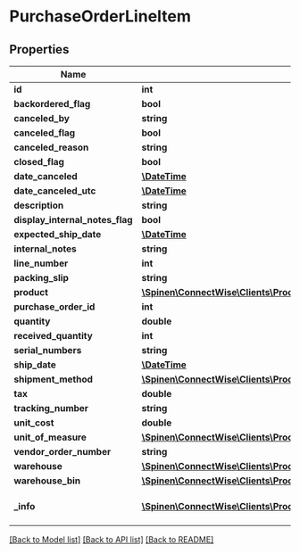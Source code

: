 # PurchaseOrderLineItem

## Properties
Name | Type | Description | Notes
------------ | ------------- | ------------- | -------------
**id** | **int** |  | [optional] 
**backordered_flag** | **bool** |  | [optional] 
**canceled_by** | **string** |  | [optional] 
**canceled_flag** | **bool** |  | [optional] 
**canceled_reason** | **string** |  | [optional] 
**closed_flag** | **bool** |  | [optional] 
**date_canceled** | [**\DateTime**](\DateTime.md) |  | [optional] 
**date_canceled_utc** | [**\DateTime**](\DateTime.md) |  | [optional] 
**description** | **string** |  | 
**display_internal_notes_flag** | **bool** |  | [optional] 
**expected_ship_date** | [**\DateTime**](\DateTime.md) |  | [optional] 
**internal_notes** | **string** |  | [optional] 
**line_number** | **int** |  | 
**packing_slip** | **string** |  | [optional] 
**product** | [**\Spinen\ConnectWise\Clients\Procurement\Spinen\ConnectWise\Clients\Procurement\Model\IvItemReference**](IvItemReference.md) |  | 
**purchase_order_id** | **int** |  | [optional] 
**quantity** | **double** |  | 
**received_quantity** | **int** |  | [optional] 
**serial_numbers** | **string** |  | [optional] 
**ship_date** | [**\DateTime**](\DateTime.md) |  | [optional] 
**shipment_method** | [**\Spinen\ConnectWise\Clients\Procurement\Spinen\ConnectWise\Clients\Procurement\Model\ShipmentMethodReference**](ShipmentMethodReference.md) |  | [optional] 
**tax** | **double** |  | [optional] 
**tracking_number** | **string** |  | [optional] 
**unit_cost** | **double** |  | [optional] 
**unit_of_measure** | [**\Spinen\ConnectWise\Clients\Procurement\Spinen\ConnectWise\Clients\Procurement\Model\UnitOfMeasureReference**](UnitOfMeasureReference.md) |  | 
**vendor_order_number** | **string** |  | [optional] 
**warehouse** | [**\Spinen\ConnectWise\Clients\Procurement\Spinen\ConnectWise\Clients\Procurement\Model\WarehouseReference**](WarehouseReference.md) |  | [optional] 
**warehouse_bin** | [**\Spinen\ConnectWise\Clients\Procurement\Spinen\ConnectWise\Clients\Procurement\Model\WarehouseBinReference**](WarehouseBinReference.md) |  | [optional] 
**_info** | [**\Spinen\ConnectWise\Clients\Procurement\Spinen\ConnectWise\Clients\Procurement\Model\Metadata**](Metadata.md) | Metadata of the entity | [optional] 

[[Back to Model list]](../README.md#documentation-for-models) [[Back to API list]](../README.md#documentation-for-api-endpoints) [[Back to README]](../README.md)


